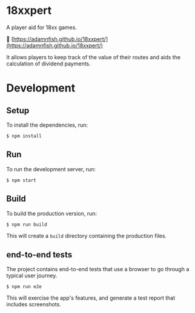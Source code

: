 18xxpert
========

A player aid for 18xx games.

🔗 [https://adamnfish.github.io/18xxpert/](https://adamnfish.github.io/18xxpert/)

It allows players to keep track of the value of their routes and aids the calculation of dividend payments.

# Development

## Setup

To install the dependencies, run:

    $ npm install

## Run

To run the development server, run:

    $ npm start

## Build

To build the production version, run:

    $ npm run build

This will create a `build` directory containing the production files.

## end-to-end tests

The project contains end-to-end tests that use a browser to go through a typical user journey.

    $ npm run e2e

This will exercise the app's features, and generate a test report that includes screenshots.
